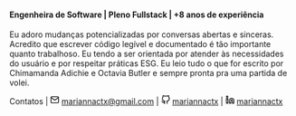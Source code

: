 #### Engenheira de Software | Pleno Fullstack | +8 anos de experiência

Eu adoro mudanças potencializadas por conversas abertas e sinceras. Acredito que escrever código legível e documentado é tão importante quanto trabalhoso. Eu tendo a ser orientada por atender às necessidades do usuário e por respeitar práticas ESG. Eu leio tudo o que for escrito por Chimamanda Adichie e Octavia Butler e sempre pronta pra uma partida de volei.

Contatos | <img src="https://raw.githubusercontent.com/mariannactx/cv/gh-pages/assets/mail.svg" width="16"> mariannactx@gmail.com | <img src="https://raw.githubusercontent.com/mariannactx/cv/gh-pages/assets/github.svg" width="16"> [mariannactx](https://github.com/mariannactx) | <img src="https://raw.githubusercontent.com/mariannactx/cv/gh-pages/assets/linkedin.svg" width="16"> [mariannactx](https://linkedin.com/in/mariannactx)
